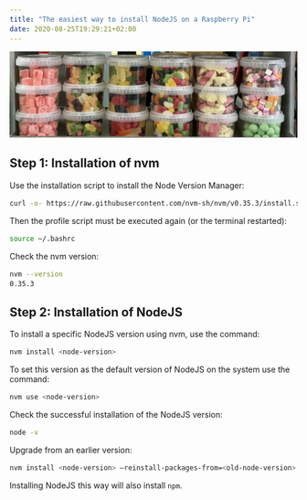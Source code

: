 ```yaml
---
title: "The easiest way to install NodeJS on a Raspberry Pi"
date: 2020-08-25T19:29:21+02:00
---
```


![Install NodeJS on a RaspberryPi](/img/install-node.jpeg)

## Step 1: Installation of nvm
Use the installation script to install the Node Version Manager:

```bash
curl -o- https://raw.githubusercontent.com/nvm-sh/nvm/v0.35.3/install.sh | bash
```

Then the profile script must be executed again (or the terminal restarted):

```bash
source ~/.bashrc
```

Check the nvm version:

```bash
nvm --version
0.35.3
```

## Step 2: Installation of NodeJS

To install a specific NodeJS version using nvm, use the command:

```bash
nvm install <node-version>
```

To set this version as the default version of NodeJS on the system use the command:

```bash
nvm use <node-version>
```

Check the successful installation of the NodeJS version:

```bash
node -v
```

Upgrade from an earlier version:

```bash
nvm install <node-version> —reinstall-packages-from=<old-node-version>
```

Installing NodeJS this way will also install ```npm```.